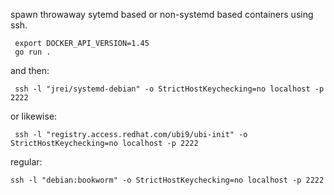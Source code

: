 spawn throwaway sytemd based or non-systemd based containers using
ssh.

```
 export DOCKER_API_VERSION=1.45
 go run .
```

and then:

```
 ssh -l "jrei/systemd-debian" -o StrictHostKeychecking=no localhost -p 2222
```

or likewise:

```
 ssh -l "registry.access.redhat.com/ubi9/ubi-init" -o StrictHostKeychecking=no localhost -p 2222
```

regular:

```
ssh -l "debian:bookworm" -o StrictHostKeychecking=no localhost -p 2222
```

